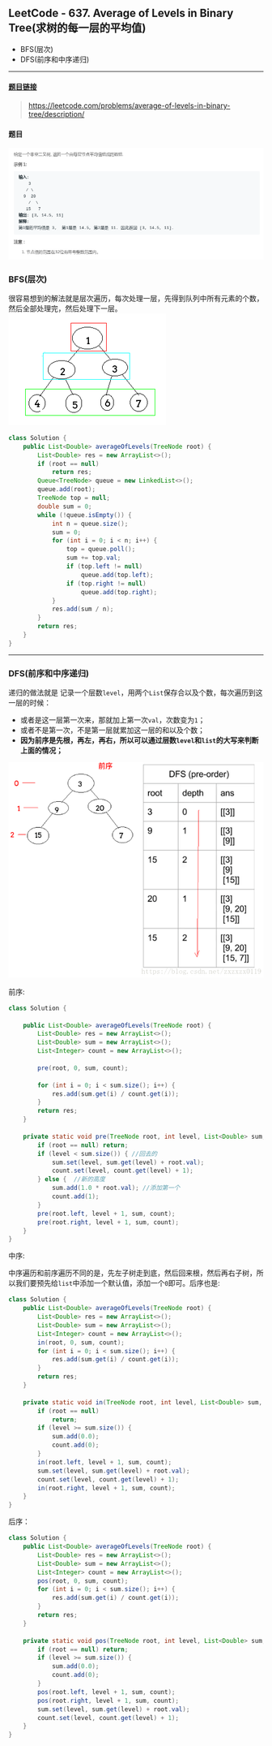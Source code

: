 ﻿## LeetCode - 637. Average of Levels in Binary Tree(求树的每一层的平均值)
 - BFS(层次)
 - DFS(前序和中序递归)
***
 #### [题目链接](https://leetcode.com/problems/average-of-levels-in-binary-tree/description/)

> https://leetcode.com/problems/average-of-levels-in-binary-tree/description/

#### 题目
![在这里插入图片描述](images/637_t.png)



### BFS(层次)
很容易想到的解法就是层次遍历，每次处理一层，先得到队列中所有元素的个数，然后全部处理完，然后处理下一层。
![这里写图片描述](images/637_s.png)



```java
class Solution {
    public List<Double> averageOfLevels(TreeNode root) {
        List<Double> res = new ArrayList<>();
        if (root == null)
            return res;
        Queue<TreeNode> queue = new LinkedList<>();
        queue.add(root);
        TreeNode top = null;
        double sum = 0;
        while (!queue.isEmpty()) {
            int n = queue.size();
            sum = 0;
            for (int i = 0; i < n; i++) {
                top = queue.poll();
                sum += top.val;
                if (top.left != null)
                    queue.add(top.left);
                if (top.right != null)
                    queue.add(top.right);
            }
            res.add(sum / n);
        }
        return res;
    }
}
```

***
### DFS(前序和中序递归)
递归的做法就是 记录一个层数`level`，用两个`List`保存合以及个数，每次遍历到这一层的时候：

 - 或者是这一层第一次来，那就加上第一次`val`，次数变为`1`；
 - 或者不是第一次，不是第一层就累加这一层的和以及个数；
 - **因为前序是先根，再左，再右，所以可以通过层数`level`和`list`的大写来判断上面的情况；**

![这里写图片描述](images/637_s2.png)

前序: 

```java
class Solution {

    public List<Double> averageOfLevels(TreeNode root) {
        List<Double> res = new ArrayList<>();
        List<Double> sum = new ArrayList<>();
        List<Integer> count = new ArrayList<>();

        pre(root, 0, sum, count);

        for (int i = 0; i < sum.size(); i++) {
            res.add(sum.get(i) / count.get(i));
        }
        return res;
    }

    private static void pre(TreeNode root, int level, List<Double> sum, List<Integer> count) {
        if (root == null) return;
        if (level < sum.size()) { //回去的
            sum.set(level, sum.get(level) + root.val);
            count.set(level, count.get(level) + 1);
        } else {  //新的高度
            sum.add(1.0 * root.val); //添加第一个
            count.add(1);
        }
        pre(root.left, level + 1, sum, count);
        pre(root.right, level + 1, sum, count);
    }
}  
```
中序: 

中序遍历和前序遍历不同的是，先左子树走到底，然后回来根，然后再右子树，所以我们要预先给`list`中添加一个默认值，添加一个`0`即可。后序也是: 

```java
class Solution {
    public List<Double> averageOfLevels(TreeNode root) {
        List<Double> res = new ArrayList<>();
        List<Double> sum = new ArrayList<>();
        List<Integer> count = new ArrayList<>();
        in(root, 0, sum, count);
        for (int i = 0; i < sum.size(); i++) {
            res.add(sum.get(i) / count.get(i));
        }
        return res;
    }

    private static void in(TreeNode root, int level, List<Double> sum, List<Integer> count) {
        if (root == null)
            return;
        if (level >= sum.size()) {
            sum.add(0.0);
            count.add(0);
        }
        in(root.left, level + 1, sum, count);
        sum.set(level, sum.get(level) + root.val);
        count.set(level, count.get(level) + 1);
        in(root.right, level + 1, sum, count);
    }
}  
```
后序：

```java
class Solution {
    public List<Double> averageOfLevels(TreeNode root) {
        List<Double> res = new ArrayList<>();
        List<Double> sum = new ArrayList<>();
        List<Integer> count = new ArrayList<>();
        pos(root, 0, sum, count);
        for (int i = 0; i < sum.size(); i++) {
            res.add(sum.get(i) / count.get(i));
        }
        return res;
    }

    private static void pos(TreeNode root, int level, List<Double> sum, List<Integer> count) {
        if (root == null) return;
        if (level >= sum.size()) {
            sum.add(0.0);
            count.add(0);
        }
        pos(root.left, level + 1, sum, count);
        pos(root.right, level + 1, sum, count);
        sum.set(level, sum.get(level) + root.val);
        count.set(level, count.get(level) + 1);
    }
}
```
